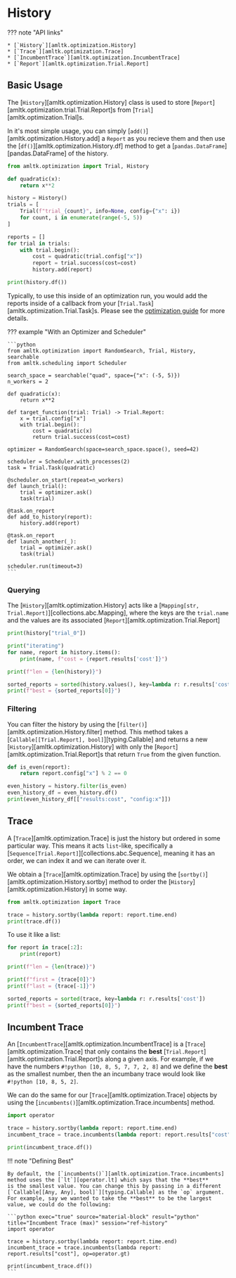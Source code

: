 # History
??? note "API links"

    * [`History`][amltk.optimization.History]
    * [`Trace`][amltk.optimization.Trace]
    * [`IncumbentTrace`][amltk.optimization.IncumbentTrace]
    * [`Report`][amltk.optimization.Trial.Report]

## Basic Usage
The [`History`][amltk.optimization.History] class is used to store
[`Report`][amltk.optimization.trial.Trial.Report]s from [`Trial`][amltk.optimization.Trial]s.

In it's most simple usage, you can simply [`add()`][amltk.optimization.History.add]
a `Report` as you recieve them and then use the [`df()`][amltk.optimization.History.df]
method to get a [`pandas.DataFrame`][pandas.DataFrame] of the history.

```python exec="true" source="material-block" result="python" title="Reference History" session="ref-history"
from amltk.optimization import Trial, History

def quadratic(x):
    return x**2

history = History()
trials = [
    Trial(f"trial_{count}", info=None, config={"x": i})
    for count, i in enumerate(range(-5, 5))
]

reports = []
for trial in trials:
    with trial.begin():
        cost = quadratic(trial.config["x"])
        report = trial.success(cost=cost)
        history.add(report)

print(history.df())
```

Typically, to use this inside of an optimization run, you would add the reports inside
of a callback from your [`Trial.Task`][amltk.optimization.Trial.Task]s. Please
see the [optimization guide](../guides/optimization.md) for more details.

??? example "With an Optimizer and Scheduler"

    ```python
    from amltk.optimization import RandomSearch, Trial, History, searchable
    from amltk.scheduling import Scheduler

    search_space = searchable("quad", space={"x": (-5, 5)})
    n_workers = 2

    def quadratic(x):
        return x**2

    def target_function(trial: Trial) -> Trial.Report:
        x = trial.config["x"]
        with trial.begin():
            cost = quadratic(x)
            return trial.success(cost=cost)

    optimizer = RandomSearch(space=search_space.space(), seed=42)

    scheduler = Scheduler.with_processes(2)
    task = Trial.Task(quadratic)

    @scheduler.on_start(repeat=n_workers)
    def launch_trial():
        trial = optimizer.ask()
        task(trial)

    @task.on_report
    def add_to_history(report):
        history.add(report)

    @task.on_report
    def launch_another(_):
        trial = optimizer.ask()
        task(trial)

    scheduler.run(timeout=3)
    ```

### Querying
The [`History`][amltk.optimization.History] acts like
a [`Mapping[str, Trial.Report]`][collections.abc.Mapping],
where the keys are the `trial.name` and the values are its
associated [`Report`][amltk.optimization.Trial.Report]


```python exec="true" source="material-block" result="python" title="History as a Mapping" session="ref-history"
print(history["trial_0"])

print("iterating")
for name, report in history.items():
    print(name, f"cost = {report.results['cost']}")

print(f"len = {len(history)}")

sorted_reports = sorted(history.values(), key=lambda r: r.results['cost'])
print(f"best = {sorted_reports[0]}")
```

### Filtering
You can filter the history by using the [`filter()`][amltk.optimization.History.filter]
method. This method takes a [`Callable[[Trial.Report], bool]`][typing.Callable]
and returns a new [`History`][amltk.optimization.History] with only the
[`Report`][amltk.optimization.Trial.Report]s that return `True` from the
given function.

```python exec="true" source="material-block" result="python" title="Filtering" session="ref-history"
def is_even(report):
    return report.config["x"] % 2 == 0

even_history = history.filter(is_even)
even_history_df = even_history.df()
print(even_history_df[["results:cost", "config:x"]])
```

## Trace
A [`Trace`][amltk.optimization.Trace] is just the history
but ordered in some particular way. This means it acts `list`-like,
specifically a [`Sequence[Trial.Report]`][collections.abc.Sequence], meaning
it has an order, we can index it and we can iterate over it.

We obtain a [`Trace`][amltk.optimization.Trace] by using
the [`sortby()`][amltk.optimization.History.sortby] method to
order the [`History`][amltk.optimization.History] in some way.

```python exec="true" source="material-block" result="python" title="Trace" session="ref-history"
from amltk.optimization import Trace

trace = history.sortby(lambda report: report.time.end)
print(trace.df())
```

To use it like a list:

```python exec="true" source="material-block" result="python" title="Trace as a Sequence" session="ref-history"
for report in trace[:2]:
    print(report)

print(f"len = {len(trace)}")

print(f"first = {trace[0]}")
print(f"last = {trace[-1]}")

sorted_reports = sorted(trace, key=lambda r: r.results['cost'])
print(f"best = {sorted_reports[0]}")
```

## Incumbent Trace
An [`IncumbentTrace`][amltk.optimization.IncumbentTrace] is a
[`Trace`][amltk.optimization.Trace] that only contains the
**best** [`Trial.Report`][amltk.optimization.Trial.Report]s
along a given axis. For example, if we have
the numbers `#!python [10, 8, 5, 7, 7, 2, 8]` and we define
the **best** as the smallest number, then the
an incumbany trace would look like `#!python [10, 8, 5, 2]`.

We can do the same for our [`Trace`][amltk.optimization.Trace]
objects by using the [`incumbents()`][amltk.optimization.Trace.incumbents]
method.

```python exec="true" source="material-block" result="python" title="Incumbent Trace" session="ref-history"
import operator

trace = history.sortby(lambda report: report.time.end)
incumbent_trace = trace.incumbents(lambda report: report.results["cost"])

print(incumbent_trace.df())
```

!!! note "Defining Best"

    By default, the [`incumbents()`][amltk.optimization.Trace.incumbents]
    method uses the [`lt`][operator.lt] which says that the **best**
    is the smallest value. You can change this by passing in a different
    [`Callable[[Any, Any], bool]`][typing.Callable] as the `op` argument.
    For example, say we wanted to take the **best** to be the largest
    value, we could do the following:

    ```python exec="true" source="material-block" result="python" title="Incumbent Trace (max)" session="ref-history"
    import operator

    trace = history.sortby(lambda report: report.time.end)
    incumbent_trace = trace.incumbents(lambda report: report.results["cost"], op=operator.gt)

    print(incumbent_trace.df())
    ```
